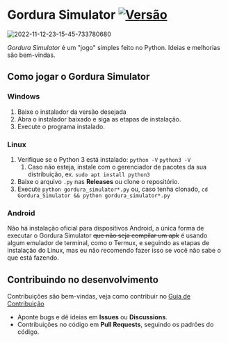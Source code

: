 # Gordura Simulator [![Versão](https://img.shields.io/github/release/Cavernosa/Gordura_Simulator?color=green&label=Vers%C3%A3o)](https://github.com/Cavernosa/Gordura_Simulator/releases/latest)
![2022-11-12-23-15-45-733780680](https://user-images.githubusercontent.com/42952107/201502433-0e4ca9b8-0dd9-4b25-810f-a169648599e9.png)

*Gordura Simulator* é um "jogo" simples feito no Python. Ideias e melhorias são bem-vindas.

## Como jogar o Gordura Simulator

### Windows
1. Baixe o instalador da versão desejada
2. Abra o instalador baixado e siga as etapas de instalação.
3. Execute o programa instalado.

### Linux
1. Verifique se o Python 3 está instalado: `python -V` `python3 -V`
    1. Caso não esteja, instale com o gerenciador de pacotes da sua distribuição, ex. `sudo apt install python3`
2. Baixe o arquivo `.py` nas **Releases** ou clone o repositório.
3. Execute `python gordura_simulator*.py` ou, caso tenha clonado, `cd Gordura_Simulator && python gordura_simulator*.py`

### Android
Não há instalação oficial para dispositivos Android, a única forma de executar o Gordura Simulator <s>que não seja compilar um apk</s> é usando algum emulador de terminal, como o Termux, e seguindo as etapas de instalação do Linux, mas eu não recomendo fazer isso se você não sabe o que está fazendo.


## Contribuindo no desenvolvimento
Contribuições são bem-vindas, veja como contribuir no [Guia de Contribuição](https://github.com/Liebelts/gordura_simulator/tree/master/.github/CONTRIBUTING.md)
* Aponte bugs e dê ideias em **Issues** ou **Discussions**.
* Contribuições no código em **Pull Requests**, seguindo os padrões do código.
<!-- Há um [roadmap](https://trello.com/b/OTZ4oWuc/gordura-simulator-roadmap) de projetos a serem desenvolvidos. -->
